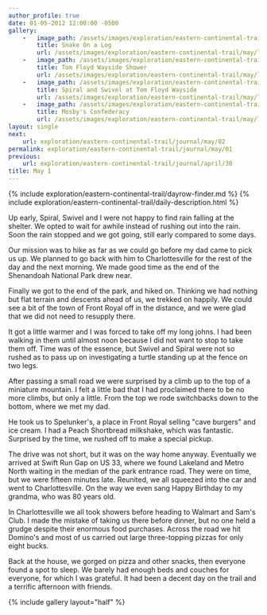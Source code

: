 ```yaml
---
author_profile: true
date: 01-05-2012 12:00:00 -0500
gallery:
    -   image_path: /assets/images/exploration/eastern-continental-trail/may/small/1-1.jpg
        title: Snake On a Log
        url: /assets/images/exploration/eastern-continental-trail/may/large/1-1.jpg
    -   image_path: /assets/images/exploration/eastern-continental-trail/may/small/1-2.jpg
        title: Tom Floyd Wayside Shower
        url: /assets/images/exploration/eastern-continental-trail/may/large/1-2.jpg
    -   image_path: /assets/images/exploration/eastern-continental-trail/may/small/1-3.jpg
        title: Spiral and Swivel at Tom Floyd Wayside
        url: /assets/images/exploration/eastern-continental-trail/may/large/1-3.jpg
    -   image_path: /assets/images/exploration/eastern-continental-trail/may/small/1-4.jpg
        title: Mosby's Confederacy
        url: /assets/images/exploration/eastern-continental-trail/may/large/1-4.jpg
layout: single
next:
    url: exploration/eastern-continental-trail/journal/may/02
permalink: exploration/eastern-continental-trail/journal/may/01
previous:
    url: exploration/eastern-continental-trail/journal/april/30
title: May 1
---
```

{% include exploration/eastern-continental-trail/dayrow-finder.md %}
{% include exploration/eastern-continental-trail/daily-description.html %}

Up early, Spiral, Swivel and I were not happy to find rain falling at the shelter. We opted to wait for awhile instead of rushing out into the rain. Soon the rain stopped and we got going, still early compared to some days.

Our mission was to hike as far as we could go before my dad came to pick us up. We planned to go back with him to Charlottesville for the rest of the day and the next morning. We made good time as the end of the Shenandoah National Park drew near.

Finally we got to the end of the park, and hiked on. Thinking we had nothing but flat terrain and descents ahead of us, we trekked on happily. We could see a bit of the town of Front Royal off in the distance, and we were glad that we did not need to resupply there.

It got a little warmer and I was forced to take off my long johns. I had been walking in them until almost noon because I did not want to stop to take them off. Time was of the essence, but Swivel and Spiral were not so rushed as to pass up on investigating a turtle standing up at the fence on two legs.

After passing a small road we were surprised by a climb up to the top of a miniature mountain. I felt a little bad that I had proclaimed there to be no more climbs, but only a little. From the top we rode switchbacks down to the bottom, where we met my dad.

He took us to Spelunker's, a place in Front Royal selling "cave burgers" and ice cream. I had a Peach Shortbread milkshake, which was fantastic. Surprised by the time, we rushed off to make a special pickup.

The drive was not short, but it was on the way home anyway. Eventually we arrived at Swift Run Gap on US 33, where we found Lakeland and Metro North waiting in the median of the park entrance road. They were on time, but we were fifteen minutes late. Reunited, we all squeezed into the car and went to Charlottesville. On the way we even sang Happy Birthday to my grandma, who was 80 years old.

In Charlottesville we all took showers before heading to Walmart and Sam's Club. I made the mistake of taking us there before dinner, but no one held a grudge despite their enormous food purchases. Across the road we hit Domino's and most of us carried out large three-topping pizzas for only eight bucks.

Back at the house, we gorged on pizza and other snacks, then everyone found a spot to sleep. We barely had enough beds and couches for everyone, for which I was grateful. It had been a decent day on the trail and a terrific afternoon with friends.

{% include gallery layout="half" %}